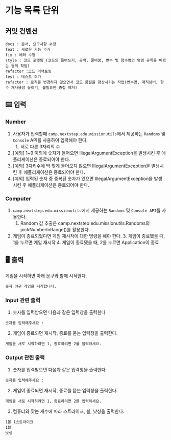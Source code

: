 # 기능 목록 단위

## 커밋 컨벤션

```text
docs : 문서, 요구사항 수정
feat : 새로운 기능 추가
fix : 에러 수정
style : 코드 포멧팅 (코드의 들여쓰기, 공백, 줄바꿈, 변수 및 함수명의 명명 규칙을 따르는 등의 작업)
refactor :코드 리팩토링
test : 테스트 추가
refactor : 로직을 변경하지 않으면서 코드 품질을 향상시키는 작업(변수명, 매직넘버, 함수 재사용성 높이기, 불필요한 중첩 제거)
```

## ⌨️ 입력

### Number
1. 사용자가 입력할때 `camp.nextstep.edu.missionutils`에서 제공하는 `Randoms` 및 `Console` API를 사용하여 입력해야 한다.
    1. 서로 다른 3자리의 수
2. [예외] 1~9 이외에 숫자가 들어오면 IllegalArgumentException을 발생시킨 후 애플리케이션은 종료되어야 한다.
3. [예외] 3자리수에 딱 맞게 들어오지 않으면 IllegalArgumentException을 발생시킨 후 애플리케이션은 종료되어야 한다.
4. [예외] 입력된 숫자 중 중복된 숫자가 있으면 IllegalArgumentException을 발생시킨 후 애플리케이션은 종료되어야 한다.

### Computer

1. `camp.nextstep.edu.missionutils`에서 제공하는 `Randoms` 및 `Console API`를 사용한다.
    1. Random 값 추출은 camp.nextstep.edu.missionutils.Randoms의 pickNumberInRange()를 활용한다.
2. 게임이 종료되었다면 게임 재시작에 대한 명령을 해야 한다.
   3. 게임이 종료됐을 때, 1을 누르면 게임 재시작
   4. 게임이 종료됐을 때, 2를 누르면 Application이 종료

## 🖥 출력

게임을 시작하면 아래 문구와 함께 시작한다.
```text
숫자 야구 게임을 시작합니다.
```

### Input 관련 출력

1. 숫자를 입력받으면 다음과 같은 입력창을 출력한다
```text
숫자를 입력해주세요 :
```
2. 게임이 종료되면 재시작, 종료를 묻는 입력창을 출력한다.
```text
게임을 새로 시작하려면 1, 종료하려면 2를 입력하세요.
```

### Output 관련 출력

1. 숫자를 입력받으면 다음과 같은 입력창을 출력한다
```text
숫자를 입력해주세요 :
```
2. 게임이 종료되면 재시작, 종료를 묻는 입력창을 출력한다.
```text
게임을 새로 시작하려면 1, 종료하려면 2를 입력하세요.
```
3. 컴퓨터와 맞는 개수에 따라 스트라이크, 볼, 낫싱을 출력한다.
```text
1볼 1스트라이크
1볼
낫싱
```